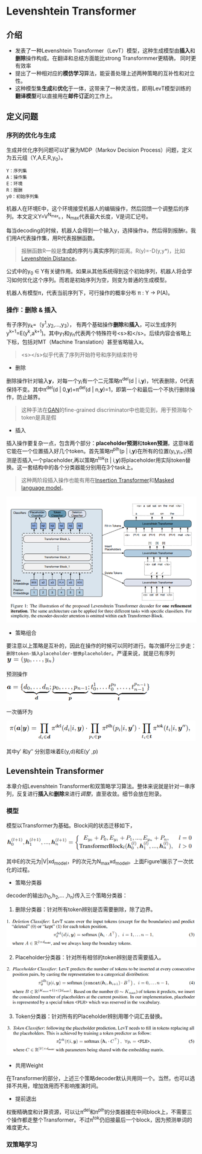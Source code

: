 # Levenshtein Transformer

## 介绍
- 发表了一种Levenshtein Transformer（LevT）模型，这种生成模型由**插入**和**删除**操作构成。在翻译和总结方面能比strong Transformmer更精确，
同时更有效率
- 提出了一种相对应的**模仿学习**算法，能妥善处理上述两种策略的互补性和对立性。
- 这种模型集**生成**和**优化**于一体，这带来了一种灵活性，即用LevT模型训练的**翻译模型**可以直接用在**邮件订正**的工作上。

## 定义问题
### 序列的优化与生成
生成并优化序列问题可以扩展为MDP（Markov Decision Process）问题，定义为五元组（Y,A,E,R,y<sub>0</sub>）。
```
Y：序列集
A：操作集
E：环境
R：报酬
y0：初始序列集
```

机器人在环境E中，这个环境接受机器人的编辑操作，然后回馈一个调整后的序列。本文定义Y=V<sup>N<sub>max</sub></sup>。，N<sub>max</sub>代表最大长度，V是词汇记号。

每当decoding的时候，机器人会得到一个输入y，选择操作a，然后得到报酬r。我们用A代表操作集，用R代表报酬函数。
> 报酬函数R一般是**生成的序列**与**真实序列**的距离。R(y)=-D(y,y*)，比如[Levenshtein Distance](https://nymity.ch/sybilhunting/pdf/Levenshtein1966a.pdf)。

公式中的y<sub>0</sub> &isin; Y有关键作用。如果从其他系统得到这个初始序列，机器人将会学习如何优化这个序列。而若是初始序列为空，则变为普通的生成模型。

机器人有模型&pi;，代表当前序列下，可行操作的概率分布 &pi; : Y &rarr; P(A)。

### 操作：删除 & 插入
有子序列y<sub>k</sub>=（y<sup>1</sup>,y<sub>2</sub>,&hellip;,y<sub>3</sub>），
有两个基础操作**删除**和**插入**，可以生成序列y<sup>k+1</sup>=E(y<sup>k</sup>,a<sup>k+1</sup>)。其中y<sub>1</sub>和y<sub>n</sub>代表两个特殊符号\<s\>和\</s\>。后续内容会省略上下标，包括对MT（Machine Translation）甚至省略输入x。
> \<s\>\</s\>似乎代表了序列开始符号和序列结束符号

- 删除

删除操作针对输入**y**，对每一个y<sub>i</sub>有一个二元策略&pi;<sup>del</sup>(d | i,**y**)，1代表删除，0代表保持不变。其中&pi;<sup>del</sup>(d | 0,**y**)=&pi;<sup>del</sup>(d | n,**y**)=1，即第一个和最后一个不执行删除操作，防止越界。
> 这种手法在[GAN](https://arxiv.org/abs/1406.2661)的fine-grained discriminator中也能见到，用于预测每个token是真是假

- 插入

插入操作要复杂一点，包含两个部分：**placeholder预测**和**token预测**，这意味着它能在一个位置插入好几个token。首先策略&pi;<sup>plh</sup>(p | i,**y**)在所有的位置(y<sub>i</sub>,y<sub>i+1</sub>)预测是否插入一个placeholder,再以策略&pi;<sup>tok</sup>(t | i,**y**)将placeholder用实际token替换。这一套结构中的各个分类器能分别用在3个task上。
> 这种两阶段插入操作也能有用在[Insertion Transformer](https://arxiv.org/abs/1902.03249)和[Masked language model](https://arxiv.org/abs/1810.04805)。

![one refinement iteration](image.png)

- 策略组合

要注意以上策略是互补的，因此在操作的时候可以同时进行。每次循环分三步走：`删除token-插入placeholder-替换placeholder`。严谨来说，就是已有序列![formula1](formula1.PNG)

预测操作

![formula2](formula2.PNG)

一次循环为

![formula3](formula3.PNG)

其中y&prime; 和y&Prime; 分别意味着E(y,d)和E(y&prime; ,p)

## Levenshtein Transformer

本章介绍Levenshtein Transformer和双策略学习算法。整体来说就是针对一串序列，反复进行**插入**和**删除**来进行*调整*，直至收敛。细节会放在附录。

### 模型
模型以Transformer为基础。Block间的状态迁移如下，

![formula4](formula4.PNG)

其中E的次元为|V|xd<sub>model</sub>，P的次元为N<sub>max</sub>xd<sub>model</sub>。上面Figure1展示了一次优化的过程。

- 策略分类器

decoder的输出(h<sub>0</sub>,h<sub>2</sub>,&hellip; ,h<sub>n</sub>)传入三个策略分类器：
1. 删除分类器：针对所有token辨别是否需要删除，除了边界。

![](classfier1.PNG)

2. Placeholder分类器：针对所有相邻的token辨别是否需要插入。

![](classfier2.PNG)

3. Token分类器：针对所有的Placeholder辨别用哪个词汇去替换。

![](classfier3.PNG)

- 共用Weight

在Transformer的部分，上述三个策略decoder默认共用同一个。当然，也可以选择不共用，增加效用而不影响推演时间。

- 提前退出

权衡精确度和计算资源，可以让&pi;<sup>del</sup>和&pi;<sup>plh</sup>的分类器接在中间block上，不需要三个操作都走整个Transformer。不过&pi;<sup>tok</sup>仍旧接最后一个block，因为预测单词的难度更大。

### 双策略学习

